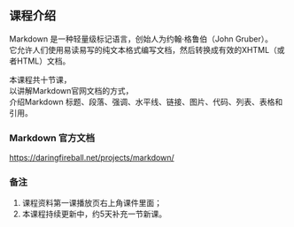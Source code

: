 课程介绍
-------

Markdown 是一种轻量级标记语言，创始人为约翰·格鲁伯（John Gruber）。   
它允许人们使用易读易写的纯文本格式编写文档，然后转换成有效的XHTML（或者HTML）文档。

本课程共十节课，  
以讲解Markdown官网文档的方式，  
介绍Markdown 标题、段落、强调、水平线、链接、图片、代码、列表、表格和引用。

### Markdown 官方文档

<https://daringfireball.net/projects/markdown/>

### 备注

1. 课程资料第一课播放页右上角课件里面；
2. 本课程持续更新中，约5天补充一节新课。
